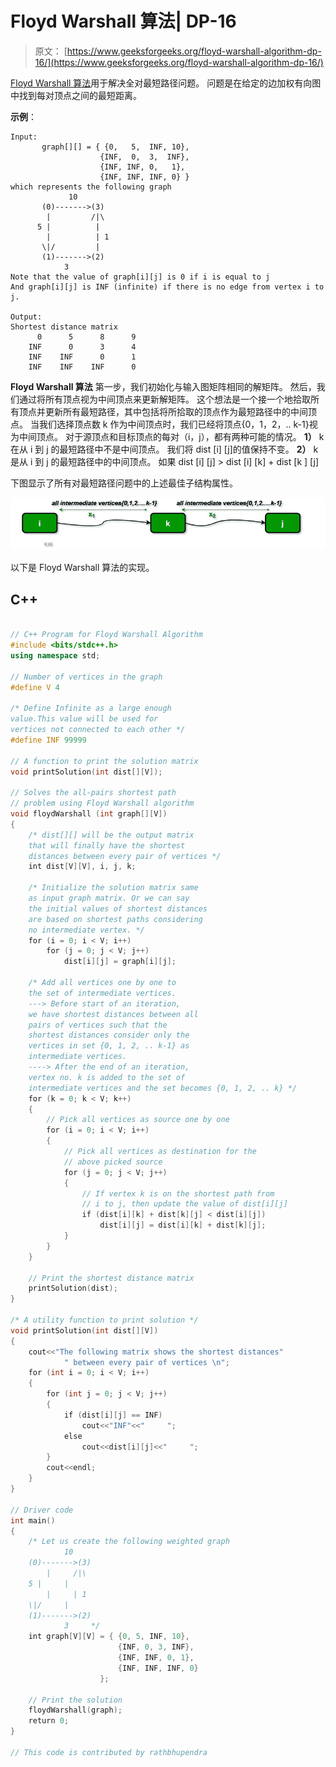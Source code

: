 # Floyd Warshall 算法| DP-16

> 原文： [https://www.geeksforgeeks.org/floyd-warshall-algorithm-dp-16/](https://www.geeksforgeeks.org/floyd-warshall-algorithm-dp-16/)

[Floyd Warshall 算法](http://en.wikipedia.org/wiki/Floyd%E2%80%93Warshall_algorithm)用于解决全对最短路径问题。 问题是在给定的边加权有向图中找到每对顶点之间的最短距离。

**示例**：

```
Input:
       graph[][] = { {0,   5,  INF, 10},
                    {INF,  0,  3,  INF},
                    {INF, INF, 0,   1},
                    {INF, INF, INF, 0} }
which represents the following graph
             10
       (0)------->(3)
        |         /|\
      5 |          |
        |          | 1
       \|/         |
       (1)------->(2)
            3       
Note that the value of graph[i][j] is 0 if i is equal to j 
And graph[i][j] is INF (infinite) if there is no edge from vertex i to j.

Output:
Shortest distance matrix
      0      5      8      9
    INF      0      3      4
    INF    INF      0      1
    INF    INF    INF      0 

```

**Floyd Warshall 算法**
第一步，我们初始化与输入图矩阵相同的解矩阵。 然后，我们通过将所有顶点视为中间顶点来更新解矩阵。 这个想法是一个接一个地拾取所有顶点并更新所有最短路径，其中包括将所拾取的顶点作为最短路径中的中间顶点。 当我们选择顶点数 k 作为中间顶点时，我们已经将顶点{0，1，2，.. k-1}视为中间顶点。 对于源顶点和目标顶点的每对（i，j），都有两种可能的情况。
**1）** k 在从 i 到 j 的最短路径中不是中间顶点。 我们将 dist [i] [j]的值保持不变。
**2）** k 是从 i 到 j 的最短路径中的中间顶点。 如果 dist [i] [j] > dist [i] [k] + dist [k ] [j]

下图显示了所有对最短路径问题中的上述最佳子结构属性。

![](img/957485506abad8275ceb037ee2a55849.png "Floyd Warshell")

以下是 Floyd Warshall 算法的实现。

## C++

```cpp

// C++ Program for Floyd Warshall Algorithm  
#include <bits/stdc++.h> 
using namespace std; 

// Number of vertices in the graph  
#define V 4  

/* Define Infinite as a large enough 
value.This value will be used for  
vertices not connected to each other */
#define INF 99999  

// A function to print the solution matrix  
void printSolution(int dist[][V]);  

// Solves the all-pairs shortest path  
// problem using Floyd Warshall algorithm  
void floydWarshall (int graph[][V])  
{  
    /* dist[][] will be the output matrix  
    that will finally have the shortest  
    distances between every pair of vertices */
    int dist[V][V], i, j, k;  

    /* Initialize the solution matrix same  
    as input graph matrix. Or we can say  
    the initial values of shortest distances 
    are based on shortest paths considering  
    no intermediate vertex. */
    for (i = 0; i < V; i++)  
        for (j = 0; j < V; j++)  
            dist[i][j] = graph[i][j];  

    /* Add all vertices one by one to  
    the set of intermediate vertices.  
    ---> Before start of an iteration,  
    we have shortest distances between all  
    pairs of vertices such that the  
    shortest distances consider only the  
    vertices in set {0, 1, 2, .. k-1} as 
    intermediate vertices.  
    ----> After the end of an iteration,  
    vertex no. k is added to the set of  
    intermediate vertices and the set becomes {0, 1, 2, .. k} */
    for (k = 0; k < V; k++)  
    {  
        // Pick all vertices as source one by one  
        for (i = 0; i < V; i++)  
        {  
            // Pick all vertices as destination for the  
            // above picked source  
            for (j = 0; j < V; j++)  
            {  
                // If vertex k is on the shortest path from  
                // i to j, then update the value of dist[i][j]  
                if (dist[i][k] + dist[k][j] < dist[i][j])  
                    dist[i][j] = dist[i][k] + dist[k][j];  
            }  
        }  
    }  

    // Print the shortest distance matrix  
    printSolution(dist);  
}  

/* A utility function to print solution */
void printSolution(int dist[][V])  
{  
    cout<<"The following matrix shows the shortest distances"
            " between every pair of vertices \n";  
    for (int i = 0; i < V; i++)  
    {  
        for (int j = 0; j < V; j++)  
        {  
            if (dist[i][j] == INF)  
                cout<<"INF"<<"     ";  
            else
                cout<<dist[i][j]<<"     ";  
        }  
        cout<<endl;  
    }  
}  

// Driver code  
int main()  
{  
    /* Let us create the following weighted graph  
            10  
    (0)------->(3)  
        |     /|\  
    5 |     |  
        |     | 1  
    \|/     |  
    (1)------->(2)  
            3     */
    int graph[V][V] = { {0, 5, INF, 10},  
                        {INF, 0, 3, INF},  
                        {INF, INF, 0, 1},  
                        {INF, INF, INF, 0}  
                    };  

    // Print the solution  
    floydWarshall(graph);  
    return 0;  
}  

// This code is contributed by rathbhupendra 

```